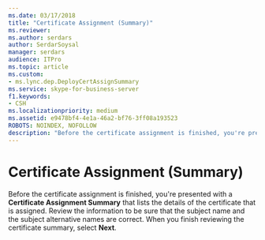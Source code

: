 ```yaml
---
ms.date: 03/17/2018
title: "Certificate Assignment (Summary)"
ms.reviewer: 
ms.author: serdars
author: SerdarSoysal
manager: serdars
audience: ITPro
ms.topic: article
ms.custom:
- ms.lync.dep.DeployCertAssignSummary
ms.service: skype-for-business-server
f1.keywords:
- CSH
ms.localizationpriority: medium
ms.assetid: e9478bf4-4e1a-46a2-bf76-3ff08a193523
ROBOTS: NOINDEX, NOFOLLOW
description: "Before the certificate assignment is finished, you're presented with a Certificate Assignment Summary that lists the details of the certificate that is assigned. Review the information to be sure that the subject name and the subject alternative names are correct. When you finish reviewing the certificate summary, select Next."
---
```


# Certificate Assignment (Summary)
 
Before the certificate assignment is finished, you're presented with a **Certificate Assignment Summary** that lists the details of the certificate that is assigned. Review the information to be sure that the subject name and the subject alternative names are correct. When you finish reviewing the certificate summary, select **Next**.
  



